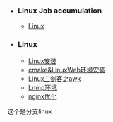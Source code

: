 + ### Linux Job accumulation 
    + [Linux](#Linux)
+ ### Linux
    + [Linux安装](https://github.com/Kingserch/Job-accumulation/blob/Linux/Linux/Linux%E5%88%9D%E5%A7%8B%E5%8C%96.md)
	+ [cmake&LinuxWeb环境安装](https://github.com/Kingserch/Job-accumulation/blob/Linux/Linux/Linux%E5%88%9D%E5%A7%8B%E5%8C%96%E4%BA%8C.md)
    + [Linux三剑客之awk](https://github.com/Kingserch/Job-accumulation/blob/Linux/Linux/Linux%E4%B8%89%E5%89%91%E5%AE%A2%E4%B9%8Bawk.md)	
    + [Lnmp环境](https://github.com/Kingserch/Job-accumulation/blob/Linux/Linux/Lnmp.md)
    + [nginx优化](https://github.com/Kingserch/Job-accumulation/blob/Linux/Linux/nginx优化.md)	
	
	
这个是分支linux
